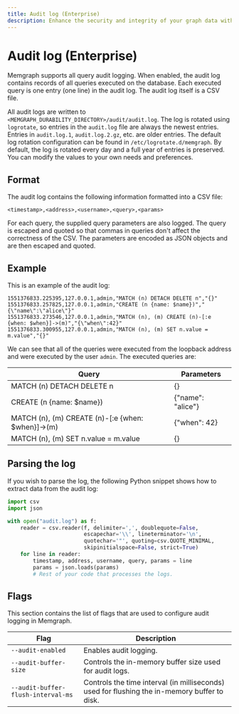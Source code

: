 ```yaml
---
title: Audit log (Enterprise)
description: Enhance the security and integrity of your graph data with Memgraph's audit log feature. Our documentation page provides guidance on how to enable and use the audit log for comprehensive tracking and monitoring.
---
```


# Audit log (Enterprise)

Memgraph supports all query audit logging. When enabled, the audit log contains
records of all queries executed on the database.  Each executed query is one
entry (one line) in the audit log. The audit log itself is a CSV file.

All audit logs are written to
`<MEMGRAPH_DURABILITY_DIRECTORY>/audit/audit.log`.  The log is rotated using
`logrotate`, so entries in the `audit.log` file are always the newest entries.
Entries in `audit.log.1`, `audit.log.2.gz`, etc.  are older entries. The
default log rotation configuration can be found in `/etc/logrotate.d/memgraph`.
By default, the log is rotated every day and a full year of entries is
preserved. You can modify the values to your own needs and preferences.

## Format

The audit log contains the following information formatted into a CSV file:
```plaintext
<timestamp>,<address>,<username>,<query>,<params>
```
For each query, the supplied query parameters are also logged. The query is
escaped and quoted so that commas in queries don't affect the correctness of
the CSV. The parameters are encoded as JSON objects and are then escaped and
quoted.

## Example

This is an example of the audit log:
```plaintext
1551376833.225395,127.0.0.1,admin,"MATCH (n) DETACH DELETE n","{}"
1551376833.257825,127.0.0.1,admin,"CREATE (n {name: $name})","{\"name\":\"alice\"}"
1551376833.273546,127.0.0.1,admin,"MATCH (n), (m) CREATE (n)-[:e {when: $when}]->(m)","{\"when\":42}"
1551376833.300955,127.0.0.1,admin,"MATCH (n), (m) SET n.value = m.value","{}"
```

We can see that all of the queries were executed from the loopback address and
were executed by the user `admin`.  The executed queries are:

 Query                                            | Parameters
--------------------------------------------------|-----------
MATCH (n) DETACH DELETE n                         | {}
CREATE (n {name: $name})                          | {"name": "alice"}
MATCH (n), (m) CREATE (n)-[:e {when: $when}]->(m) | {"when": 42}
MATCH (n), (m) SET n.value = m.value              | {}

## Parsing the log

If you wish to parse the log, the following Python snippet shows how to extract
data from the audit log:
```python
import csv
import json

with open("audit.log") as f:
    reader = csv.reader(f, delimiter=',', doublequote=False,
                        escapechar='\\', lineterminator='\n',
                        quotechar='"', quoting=csv.QUOTE_MINIMAL,
                        skipinitialspace=False, strict=True)
    for line in reader:
        timestamp, address, username, query, params = line
        params = json.loads(params)
        # Rest of your code that processes the logs.
```

## Flags

This section contains the list of flags that are used to configure audit
logging in Memgraph.

 Flag                               | Description
------------------------------------|------------
 `--audit-enabled`                  | Enables audit logging.
 `--audit-buffer-size`              | Controls the in-memory buffer size used for audit logs.
 `--audit-buffer-flush-interval-ms` | Controls the time interval (in milliseconds) used for flushing the in-memory buffer to disk.
